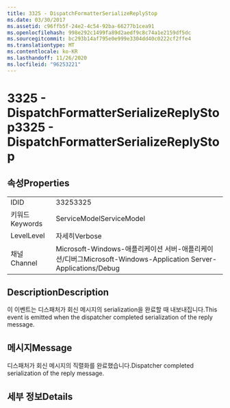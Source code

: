 ```yaml
---
title: 3325 - DispatchFormatterSerializeReplyStop
ms.date: 03/30/2017
ms.assetid: c96ffb5f-24e2-4c54-92ba-66277b1cea91
ms.openlocfilehash: 998e292c1499fa89d2aedf9c8c74a1e2159df5dc
ms.sourcegitcommit: bc293b14af795e0e999e3304dd40c0222cf2ffe4
ms.translationtype: MT
ms.contentlocale: ko-KR
ms.lasthandoff: 11/26/2020
ms.locfileid: "96253221"
---
```

# <a name="3325---dispatchformatterserializereplystop"></a><span data-ttu-id="06327-102">3325 - DispatchFormatterSerializeReplyStop</span><span class="sxs-lookup"><span data-stu-id="06327-102">3325 - DispatchFormatterSerializeReplyStop</span></span>

## <a name="properties"></a><span data-ttu-id="06327-103">속성</span><span class="sxs-lookup"><span data-stu-id="06327-103">Properties</span></span>  
  
|||  
|-|-|  
|<span data-ttu-id="06327-104">ID</span><span class="sxs-lookup"><span data-stu-id="06327-104">ID</span></span>|<span data-ttu-id="06327-105">3325</span><span class="sxs-lookup"><span data-stu-id="06327-105">3325</span></span>|  
|<span data-ttu-id="06327-106">키워드</span><span class="sxs-lookup"><span data-stu-id="06327-106">Keywords</span></span>|<span data-ttu-id="06327-107">ServiceModel</span><span class="sxs-lookup"><span data-stu-id="06327-107">ServiceModel</span></span>|  
|<span data-ttu-id="06327-108">Level</span><span class="sxs-lookup"><span data-stu-id="06327-108">Level</span></span>|<span data-ttu-id="06327-109">자세히</span><span class="sxs-lookup"><span data-stu-id="06327-109">Verbose</span></span>|  
|<span data-ttu-id="06327-110">채널</span><span class="sxs-lookup"><span data-stu-id="06327-110">Channel</span></span>|<span data-ttu-id="06327-111">Microsoft-Windows-애플리케이션 서버-애플리케이션/디버그</span><span class="sxs-lookup"><span data-stu-id="06327-111">Microsoft-Windows-Application Server-Applications/Debug</span></span>|  
  
## <a name="description"></a><span data-ttu-id="06327-112">Description</span><span class="sxs-lookup"><span data-stu-id="06327-112">Description</span></span>  

 <span data-ttu-id="06327-113">이 이벤트는 디스패처가 회신 메시지의 serialization을 완료할 때 내보내집니다.</span><span class="sxs-lookup"><span data-stu-id="06327-113">This event is emitted when the dispatcher completed serialization of the reply message.</span></span>  
  
## <a name="message"></a><span data-ttu-id="06327-114">메시지</span><span class="sxs-lookup"><span data-stu-id="06327-114">Message</span></span>  

 <span data-ttu-id="06327-115">디스패처가 회신 메시지의 직렬화를 완료했습니다.</span><span class="sxs-lookup"><span data-stu-id="06327-115">Dispatcher completed serialization of the reply message.</span></span>  
  
## <a name="details"></a><span data-ttu-id="06327-116">세부 정보</span><span class="sxs-lookup"><span data-stu-id="06327-116">Details</span></span>
